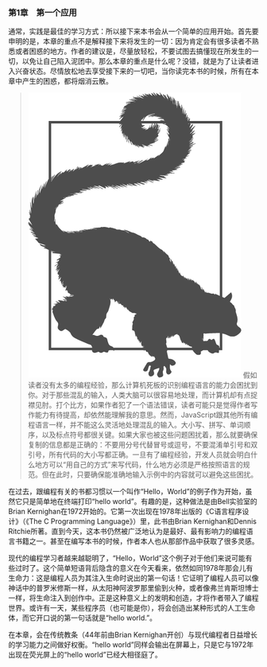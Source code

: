 ### 第1章　第一个应用

通常，实践是最佳的学习方式：所以接下来本书会从一个简单的应用开始。首先要申明的是，本章的重点不是解释接下来将发生的一切：因为肯定会有很多读者不熟悉或者困惑的地方。作者的建议是，尽量放轻松，不要试图去搞懂现在所发生的一切，以免让自己陷入泥团中。那么本章的重点是什么呢？没错，就是为了让读者进入兴奋状态。尽情放松地去享受接下来的一切吧，当你读完本书的时候，所有在本章中产生的困惑，都将烟消云散。

> <img class="my_markdown" src="../images/5.png" style="width:429px;  height: 573px; " width="10%"/>
> 假如读者没有太多的编程经验，那么计算机死板的识别编程语言的能力会困扰到你。对于那些混乱的输入，人类大脑可以很容易地处理，而计算机却有点捉襟见肘。打个比方，如果作者犯了一个语法错误，读者可能只是觉得作者写作能力有待提高，却依然能理解我的意思。然而，JavaScript跟其他所有编程语言一样，并不能这么灵活地处理混乱的输入。大小写、拼写、单词顺序，以及标点符号都很关键。如果大家也被这些问题困扰着，那么就要确保复制的信息都是正确的：不要用分号代替冒号或逗号，不要混淆单引号和双引号，所有代码的大小写都正确。一旦有了编程经验，开发人员就会明白什么地方可以“用自己的方式”来写代码，什么地方必须是严格按照语言的规范。但在此时，只要确保能准确地输入示例中的内容就可以避免这些困扰。

在过去，跟编程有关的书都习惯以一个叫作“Hello，World”的例子作为开始，虽然它只是简单地在终端打印“hello world”。有趣的是，这种做法是由Bell实验室的Brian Kernighan在1972开始的。它第一次出现在1978年出版的《C语言程序设计》（《The C Programming Language》）里，此书由Brian Kernighan和Dennis Ritchie所著。直到今天，这本书仍然被广泛地认为是最好、最有影响力的编程语言书籍之一。甚至在编写本书的时候，作者本人也从那部作品中获取了很多灵感。

现代的编程学习者越来越聪明了，“Hello，World”这个例子对于他们来说可能有些过时了。这个简单短语背后隐含的意义在今天看来，依然如同1978年那会儿有生命力：这是编程人员为其注入生命时说出的第一句话！它证明了编程人员可以像神话中的普罗米修斯一样，从太阳神阿波罗那里偷到火种，或者像弗兰肯斯坦博士一样，将生命注入到创作中。正是这种意义上的发明和创造，才将作者带入了编程世界。或许有一天，某些程序员（也可能是你），将会创造出某种形式的人工生命体，而它开口说的第一句话就是“hello world.”。

在本章，会在传统教条（44年前由Brian Kernighan开创）与现代编程者日益增长的学习能力之间做好权衡。“hello world”同样会输出在屏幕上，只是它与1972年出现在荧光屏上的“hello world”已经大相径庭了。

